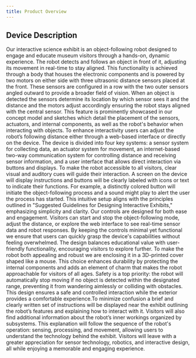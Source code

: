 ```yaml
---
title: Product Overview
---
```


## Device Description


Our interactive science exhibit is an object-following robot designed to engage and educate museum visitors through a hands-on, dynamic experience. The robot detects and follows an object in front of it, adjusting its movement in real-time to stay aligned. This functionality is achieved through a body that houses the electronic components and is powered by two motors on either side with three ultrasonic distance sensors placed at the front. These sensors are configured in a row with the two outer sensors angled outward to provide a broader field of vision. When an object is detected the sensors determine its location by which sensor sees it and the distance and the motors adjust accordingly ensuring the robot stays aligned with the central sensor. This feature is prominently showcased in our concept model and sketches which detail the placement of the sensors, actuators, and internal components, as well as the robot's behavior when interacting with objects. To enhance interactivity users can adjust the robot’s following distance either through a web-based interface or directly on the device. The device is divided into four key systems: a sensor system for collecting data, an actuator system for movement, an internet-based two-way communication system for controlling distance and receiving sensor information, and a user interface that allows direct interaction via buttons and displays. To make the robot accessible to all visitors, clear visual and auditory cues will guide their interaction. A screen on the device will display instructions and buttons will be clearly labeled with icons or text to indicate their functions. For example, a distinctly colored button will initiate the object-following process and a sound might play to alert the user the process has started. This intuitive setup aligns with the principles outlined in "Suggested Guidelines for Designing Interactive Exhibits," emphasizing simplicity and clarity. Our controls are designed for both ease and engagement. Visitors can start and stop the object-following mode, adjust the distance, or explore the web interface to see real-time sensor data and robot responses. By keeping the controls minimal yet functional we ensure that users can quickly grasp the device's capabilities without feeling overwhelmed. The design balances educational value with user-friendly functionality, encouraging visitors to explore further. To make the robot both appealing and robust we are enclosing it in a 3D-printed cover shaped like a mouse. This choice enhances durability by protecting the internal components and adds an element of charm that makes the robot approachable for visitors of all ages. Safety is a top priority: the robot will automatically stop moving if no object is detected within the designated range, preventing it from wandering aimlessly or colliding with obstacles. This design ensures a safe and controlled interaction while the exterior provides a comfortable experience.To minimize confusion a brief and clearly written set of instructions will be displayed near the exhibit outlining the robot’s features and explaining how to interact with it. Visitors will also find additional information about the robot’s inner workings organized by subsystems. This explanation will follow the sequence of the robot's operation: sensing, processing, and movement, allowing users to understand the technology behind the exhibit. Visitors will leave with a greater appreciation for sensor technology, robotics, and interactive design, all while enjoying a memorable and engaging experience.
